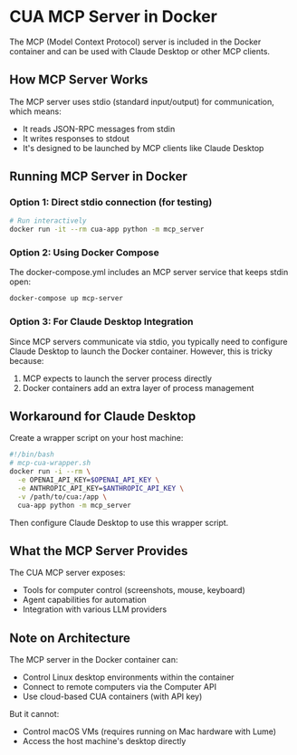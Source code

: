 # CUA MCP Server in Docker

The MCP (Model Context Protocol) server is included in the Docker container and can be used with Claude Desktop or other MCP clients.

## How MCP Server Works

The MCP server uses stdio (standard input/output) for communication, which means:
- It reads JSON-RPC messages from stdin
- It writes responses to stdout
- It's designed to be launched by MCP clients like Claude Desktop

## Running MCP Server in Docker

### Option 1: Direct stdio connection (for testing)
```bash
# Run interactively
docker run -it --rm cua-app python -m mcp_server
```

### Option 2: Using Docker Compose
The docker-compose.yml includes an MCP server service that keeps stdin open:
```bash
docker-compose up mcp-server
```

### Option 3: For Claude Desktop Integration

Since MCP servers communicate via stdio, you typically need to configure Claude Desktop to launch the Docker container. However, this is tricky because:

1. MCP expects to launch the server process directly
2. Docker containers add an extra layer of process management

## Workaround for Claude Desktop

Create a wrapper script on your host machine:

```bash
#!/bin/bash
# mcp-cua-wrapper.sh
docker run -i --rm \
  -e OPENAI_API_KEY=$OPENAI_API_KEY \
  -e ANTHROPIC_API_KEY=$ANTHROPIC_API_KEY \
  -v /path/to/cua:/app \
  cua-app python -m mcp_server
```

Then configure Claude Desktop to use this wrapper script.

## What the MCP Server Provides

The CUA MCP server exposes:
- Tools for computer control (screenshots, mouse, keyboard)
- Agent capabilities for automation
- Integration with various LLM providers

## Note on Architecture

The MCP server in the Docker container can:
- Control Linux desktop environments within the container
- Connect to remote computers via the Computer API
- Use cloud-based CUA containers (with API key)

But it cannot:
- Control macOS VMs (requires running on Mac hardware with Lume)
- Access the host machine's desktop directly
